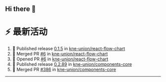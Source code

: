 ## Hi there 👋

<!--

**Here are some ideas to get you started:**

🙋‍♀️ A short introduction - what is your organization all about?
🌈 Contribution guidelines - how can the community get involved?
👩‍💻 Useful resources - where can the community find your docs? Is there anything else the community should know?
🍿 Fun facts - what does your team eat for breakfast?
🧙 Remember, you can do mighty things with the power of [Markdown](https://docs.github.com/github/writing-on-github/getting-started-with-writing-and-formatting-on-github/basic-writing-and-formatting-syntax)
-->


# ⚡ 最新活动

<!--START_SECTION:activity-->
1. 🚀 Published release [0.1.5](https://github.com/kne-union/react-flow-chart/releases/tag/0.1.5) in [kne-union/react-flow-chart](https://github.com/kne-union/react-flow-chart)
2. 🎉 Merged PR [#6](https://github.com/kne-union/react-flow-chart/pull/6) in [kne-union/react-flow-chart](https://github.com/kne-union/react-flow-chart)
3. 💪 Opened PR [#6](https://github.com/kne-union/react-flow-chart/pull/6) in [kne-union/react-flow-chart](https://github.com/kne-union/react-flow-chart)
4. 🚀 Published release [0.2.89](https://github.com/kne-union/components-core/releases/tag/0.2.89) in [kne-union/components-core](https://github.com/kne-union/components-core)
5. 🎉 Merged PR [#386](https://github.com/kne-union/components-core/pull/386) in [kne-union/components-core](https://github.com/kne-union/components-core)
<!--END_SECTION:activity-->

---
